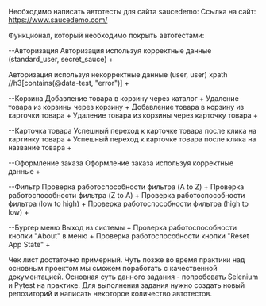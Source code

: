 Необходимо написать автотесты для сайта saucedemo: Ссылка на сайт: https://www.saucedemo.com/

Функционал, который необходимо покрыть автотестами:

--Авторизация
Авторизация используя корректные данные (standard_user, secret_sauce) +

Авторизация используя некорректные данные (user, user) xpath //h3[contains(@data-test, "error")] +

--Корзина
Добавление товара в корзину через каталог +
Удаление товара из корзины через корзину +
Добавление товара в корзину из карточки товара +
Удаление товара из корзины через карточку товара +

--Карточка товара
Успешный переход к карточке товара после клика на картинку товара +
Успешный переход к карточке товара после клика на название товара +

--Оформление заказа
Оформление заказа используя корректные данные +

--Фильтр
Проверка работоспособности фильтра (A to Z) +
Проверка работоспособности фильтра (Z to A) +
Проверка работоспособности фильтра (low to high) +
Проверка работоспособности фильтра (high to low) +

--Бургер меню
Выход из системы +
Проверка работоспособности кнопки "About" в меню +
Проверка работоспособности кнопки "Reset App State" +

Чек лист достаточно примерный. Чуть позже во время практики над основным проектом мы сможем поработать с качественной документацией.
Основная суть данного задания - попробовать Selenium и Pytest на практике.
Для выполнения задания нужно создать новый репозиторий и написать некоторое количество автотестов.